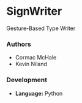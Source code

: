 # SignWriter
Gesture-Based Type Writer

### Authors
* Cormac McHale
* Kevin Niland

### Development
* **Language:** Python
